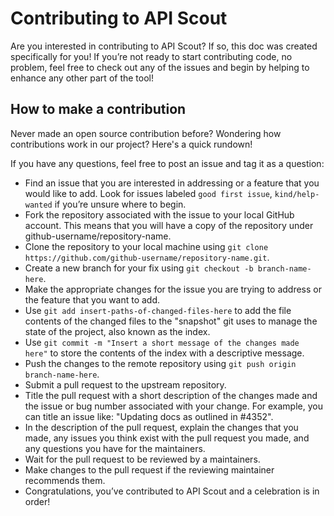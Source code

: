 # Contributing to API Scout

Are you interested in contributing to API Scout? If so, this doc was created specifically for you! If you’re not ready to start contributing code, no problem, feel free to check out any of the issues and begin by helping to enhance any other part of the tool!

## How to make a contribution

Never made an open source contribution before? Wondering how contributions work in our project? Here's a quick rundown!

If you have any questions, feel free to post an issue and tag it as a question:

* Find an issue that you are interested in addressing or a feature that you would like to add. Look for issues labeled `good first issue`, `kind/help-wanted` if you’re unsure where to begin. 
* Fork the repository associated with the issue to your local GitHub account. This means that you will have a copy of the repository under github-username/repository-name.
* Clone the repository to your local machine using `git clone https://github.com/github-username/repository-name.git`.
* Create a new branch for your fix using `git checkout -b branch-name-here`.
* Make the appropriate changes for the issue you are trying to address or the feature that you want to add.
* Use `git add insert-paths-of-changed-files-here` to add the file contents of the changed files to the "snapshot" git uses to manage the state of the project, also known as the index.
* Use `git commit -m "Insert a short message of the changes made here"` to store the contents of the index with a descriptive message.
* Push the changes to the remote repository using `git push origin branch-name-here`.
* Submit a pull request to the upstream repository.
* Title the pull request with a short description of the changes made and the issue or bug number associated with your change. For example, you can title an issue like: "Updating docs as outlined in #4352".
* In the description of the pull request, explain the changes that you made, any issues you think exist with the pull request you made, and any questions you have for the maintainers.
* Wait for the pull request to be reviewed by a maintainers.
* Make changes to the pull request if the reviewing maintainer recommends them.
* Congratulations, you’ve contributed to API Scout and a celebration is in order!

